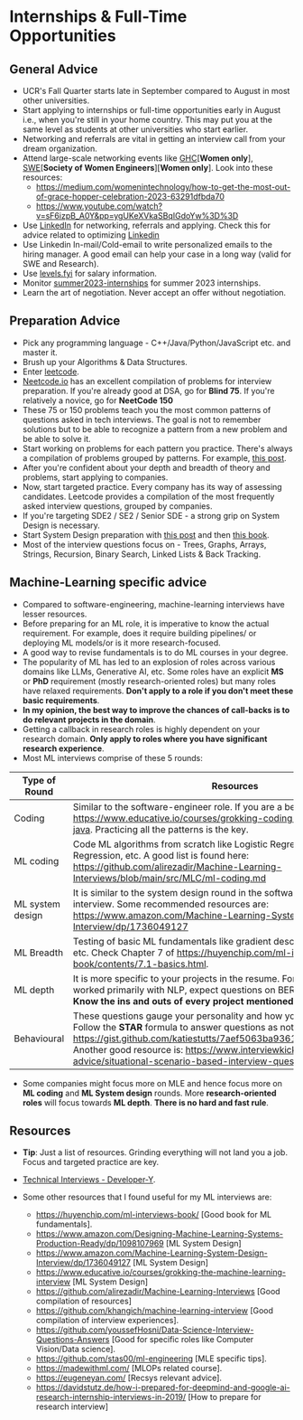
# Internships & Full-Time Opportunities

## General Advice

* UCR's Fall Quarter starts late in September compared to August in most other universities.
* Start applying to internships or full-time opportunities early in August i.e., when you're still in your home country. This may put you at the same level as students at other universities who start earlier.
* Networking and referrals are vital in getting an interview call from your dream organization.
* Attend large-scale networking events like [GHC](https://ghc.anitab.org/)[**Women only**], [SWE](https://swe.org/)[**Society of Women Engineers**][**Women only**]. Look into these resources:
    * https://medium.com/womenintechnology/how-to-get-the-most-out-of-grace-hopper-celebration-2023-63291dfbda70
    * https://www.youtube.com/watch?v=sF6izpB_A0Y&pp=ygUKeXVkaSBqIGdoYw%3D%3D
* Use [LinkedIn](https://www.linkedin.com) for networking, referrals and applying. Check this for advice related to optimizing [Linkedin](https://www.linkedin.com/posts/sanjay-kumar-vishwakarma_internationalstudents-incoming-msinusa-activity-6955536904423436289-yk8r/?utm_source=linkedin_share&utm_medium=member_desktop_web)
* Use Linkedin In-mail/Cold-email to write personalized emails to the hiring manager. A good email can help your case in a long way (valid for SWE and Research).
* Use [levels.fyi](https://www.levels.fyi) for salary information.
* Monitor [summer2023-internships](https://github.com/pittcsc/Summer2023-Internships) for summer 2023 internships.
* Learn the art of negotiation. Never accept an offer without negotiation.



## Preparation Advice

* Pick any programming language - C++/Java/Python/JavaScript etc. and master it.
* Brush up your Algorithms & Data Structures.
* Enter [leetcode](https://www.leetcode.com). 
* [Neetcode.io](https://neetcode.io/practice) has an excellent compilation of problems for interview preparation. If you're already good at DSA, go for **Blind 75**. If you're relatively a novice, go for **NeetCode 150**
* These 75 or 150 problems teach you the most common patterns of questions asked in tech interviews. The goal is not to remember solutions but to be able to recognize a pattern from a new problem and be able to solve it.
* Start working on problems for each pattern you practice. There's always a compilation of problems grouped by patterns. For example, [this post](https://leetcode.com/discuss/career/448285/List-of-questions-sorted-by-common-patterns).
* After you're confident about your depth and breadth of theory and problems, start applying to companies.
* Now, start targeted practice. Every company has its way of assessing candidates. Leetcode provides a compilation of the most frequently asked interview questions, grouped by companies.
* If you're targeting SDE2 / SE2 / Senior SDE - a strong grip on System Design is necessary. 
* Start System Design preparation with [this post](https://github.com/donnemartin/system-design-primer) and then [this book](https://www.amazon.com/Designing-Data-Intensive-Applications-Reliable-Maintainable/dp/1449373321).
* Most of the interview questions focus on - Trees, Graphs, Arrays, Strings, Recursion, Binary Search, Linked Lists & Back Tracking. 

## Machine-Learning specific advice

* Compared to software-engineering, machine-learning interviews have lesser resources.
* Before preparing for an ML role, it is imperative to know the actual requirement. For example, does it require building pipelines/ or deploying ML models/or is it more research-focused.
* A good way to revise fundamentals is to do ML courses in your degree.
* The popularity of ML has led to an explosion of roles across various domains like LLMs, Generative AI, etc. Some roles have an explicit **MS** or **PhD** requirement (mostly research-oriented roles) but many roles have relaxed requirements. **Don't apply to a role if you don't meet these basic requirements**.
* **In my opinion, the best way to improve the chances of call-backs is to do relevant projects in the domain**.
* Getting a callback in research roles is highly dependent on your research domain. **Only apply to roles where you have significant research experience**.
* Most ML interviews comprise of these 5 rounds:

| Type of Round | Resources |
|  --------  |  -------  |
| Coding | Similar to the software-engineer role. If you are a beginner, consider: https://www.educative.io/courses/grokking-coding-interview-patterns-java. Practicing all the patterns is the key. |
| ML coding | Code ML algorithms from scratch like Logistic Regression, Linear Regression, etc. A good list is found here: https://github.com/alirezadir/Machine-Learning-Interviews/blob/main/src/MLC/ml-coding.md |
| ML system design | It is similar to the system design round in the software engineering interview. Some recommended resources are: https://www.amazon.com/Machine-Learning-System-Design-Interview/dp/1736049127 |
|ML Breadth| Testing of basic ML fundamentals like gradient descent, linear regression, etc. Check Chapter 7 of https://huyenchip.com/ml-interviews-book/contents/7.1-basics.html.  |
|ML depth | It is more specific to your projects in the resume. For example, if you have worked primarily with NLP, expect questions on BERT, Transformer model. **Know the ins and outs of every project mentioned in your resume.** |
|Behavioural | These questions gauge your personality and how you overcame challenges. Follow the **STAR** formula to answer questions as noted here: https://gist.github.com/katiestutts/7aef5063ba93616a594ac3f3764f8788. Another good resource is: https://www.interviewkickstart.com/career-advice/situational-scenario-based-interview-questions-answers. |

* Some companies might focus more on MLE and hence focus more on **ML coding** and **ML System design** rounds. More **research-oriented roles** will focus towards **ML depth**. **There is no hard and fast rule**.

## Resources

* **Tip**: Just a list of resources. Grinding everything will not land you a job. Focus and targeted practice are key.

* [Technical Interviews - Developer-Y](https://github.com/Developer-Y/technical-interviews).

* Some other resources that I found useful for my ML interviews are:
    *  https://huyenchip.com/ml-interviews-book/ [Good book for ML fundamentals].
    * https://www.amazon.com/Designing-Machine-Learning-Systems-Production-Ready/dp/1098107969 [ML System Design]
    *   https://www.amazon.com/Machine-Learning-System-Design-Interview/dp/1736049127 [ML System Design]
    * https://www.educative.io/courses/grokking-the-machine-learning-interview [ML System Design]
    * https://github.com/alirezadir/Machine-Learning-Interviews [Good compilation of resources]
    * https://github.com/khangich/machine-learning-interview [Good compilation of interview experiences].
    * https://github.com/youssefHosni/Data-Science-Interview-Questions-Answers [Good for specific roles like Computer Vision/Data science].
    * https://github.com/stas00/ml-engineering [MLE specific tips].
    * https://madewithml.com/ [MLOPs related course].
    * https://eugeneyan.com/ [Recsys relevant advice].
   * https://davidstutz.de/how-i-prepared-for-deepmind-and-google-ai-research-internship-interviews-in-2019/ [How to prepare for research interview]
